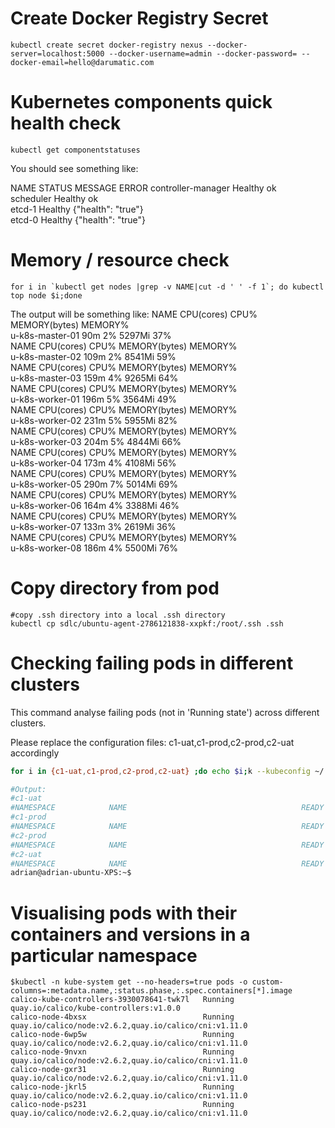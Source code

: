 # Create Docker Registry Secret
```
kubectl create secret docker-registry nexus --docker-server=localhost:5000 --docker-username=admin --docker-password= --docker-email=hello@darumatic.com
```

# Kubernetes components quick health check
```
kubectl get componentstatuses
```
You should see something like:

NAME                 STATUS    MESSAGE              ERROR
controller-manager   Healthy   ok                   
scheduler            Healthy   ok                   
etcd-1               Healthy   {"health": "true"}   
etcd-0               Healthy   {"health": "true"} 

# Memory / resource check
```
for i in `kubectl get nodes |grep -v NAME|cut -d ' ' -f 1`; do kubectl top node $i;done
```
The output will be something like:
NAME              CPU(cores)   CPU%      MEMORY(bytes)   MEMORY%  
u-k8s-master-01   90m          2%        5297Mi          37%      
NAME              CPU(cores)   CPU%      MEMORY(bytes)   MEMORY%  
u-k8s-master-02   109m         2%        8541Mi          59%      
NAME              CPU(cores)   CPU%      MEMORY(bytes)   MEMORY%  
u-k8s-master-03   159m         4%        9265Mi          64%      
NAME              CPU(cores)   CPU%      MEMORY(bytes)   MEMORY%  
u-k8s-worker-01   196m         5%        3564Mi          49%      
NAME              CPU(cores)   CPU%      MEMORY(bytes)   MEMORY%  
u-k8s-worker-02   231m         5%        5955Mi          82%      
NAME              CPU(cores)   CPU%      MEMORY(bytes)   MEMORY%  
u-k8s-worker-03   204m         5%        4844Mi          66%      
NAME              CPU(cores)   CPU%      MEMORY(bytes)   MEMORY%  
u-k8s-worker-04   173m         4%        4108Mi          56%      
NAME              CPU(cores)   CPU%      MEMORY(bytes)   MEMORY%  
u-k8s-worker-05   290m         7%        5014Mi          69%      
NAME              CPU(cores)   CPU%      MEMORY(bytes)   MEMORY%  
u-k8s-worker-06   164m         4%        3388Mi          46%      
NAME              CPU(cores)   CPU%      MEMORY(bytes)   MEMORY%  
u-k8s-worker-07   133m         3%        2619Mi          36%      
NAME              CPU(cores)   CPU%      MEMORY(bytes)   MEMORY%  
u-k8s-worker-08   186m         4%        5500Mi          76%    

# Copy directory from pod
```
#copy .ssh directory into a local .ssh directory
kubectl cp sdlc/ubuntu-agent-2786121838-xxpkf:/root/.ssh .ssh
```

# Checking failing pods in different clusters
This command analyse failing pods (not in 'Running state') across different clusters. 

Please replace the configuration files: c1-uat,c1-prod,c2-prod,c2-uat accordingly
```bash
for i in {c1-uat,c1-prod,c2-prod,c2-uat} ;do echo $i;k --kubeconfig ~/.kube/config-$i get pods --all-namespaces -o wide|grep -v Running;done

#Output:
#c1-uat
#NAMESPACE            NAME                                       READY     STATUS    RESTARTS   AGE       IP               NODE
#c1-prod
#NAMESPACE            NAME                                       READY     STATUS    RESTARTS   AGE       IP               NODE
#c2-prod
#NAMESPACE            NAME                                       READY     STATUS    RESTARTS   AGE       IP               NODE
#c2-uat
#NAMESPACE            NAME                                       READY     STATUS    RESTARTS   AGE       IP              NODE
adrian@adrian-ubuntu-XPS:~$ 

```

# Visualising pods with their containers and versions in a particular namespace

```
$kubectl -n kube-system get --no-headers=true pods -o custom-columns=:metadata.name,:status.phase,:.spec.containers[*].image 
calico-kube-controllers-3930078641-twk7l   Running   quay.io/calico/kube-controllers:v1.0.0
calico-node-4bxsx                          Running   quay.io/calico/node:v2.6.2,quay.io/calico/cni:v1.11.0
calico-node-6wp5w                          Running   quay.io/calico/node:v2.6.2,quay.io/calico/cni:v1.11.0
calico-node-9nvxn                          Running   quay.io/calico/node:v2.6.2,quay.io/calico/cni:v1.11.0
calico-node-gxr31                          Running   quay.io/calico/node:v2.6.2,quay.io/calico/cni:v1.11.0
calico-node-jkrl5                          Running   quay.io/calico/node:v2.6.2,quay.io/calico/cni:v1.11.0
calico-node-ps231                          Running   quay.io/calico/node:v2.6.2,quay.io/calico/cni:v1.11.0
```
